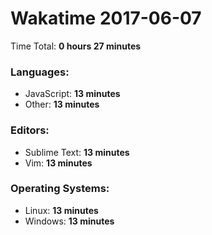 # Wakatime 2017-06-07

Time Total: **0 hours 27 minutes**

### Languages:
- JavaScript: **13 minutes** 
- Other: **13 minutes** 

### Editors:
- Sublime Text: **13 minutes** 
- Vim: **13 minutes** 

### Operating Systems:
- Linux: **13 minutes** 
- Windows: **13 minutes** 

